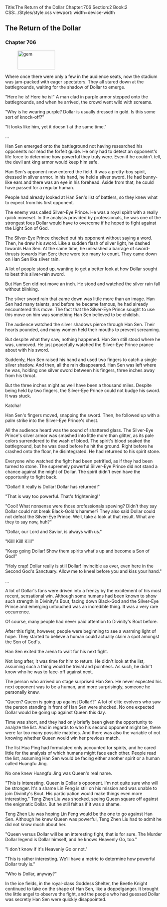 Title:The Return of the Dollar 
Chapter:706 
Section:2 
Book:2 
CSS:../Styles/style.css 
viewport: width=device-width
  
## The Return of the Dollar
### Chapter 706 
<figure>
	<img src="../Images/gem.gif" alt="gem" id="gem" width="120" height="60" />
</figure>
  

  
  Where once there were only a few in the audience seats, now the stadium was jam-packed with eager spectators. They all stared down at the battlegrounds, waiting for the shadow of Dollar to emerge.

"Here he is! Here he is!" A man clad in purple armor stepped onto the battlegrounds, and when he arrived, the crowd went wild with screams.

"Why is he wearing purple? Dollar is usually dressed in gold. Is this some sort of knock-off?"

"It looks like him, yet it doesn't at the same time."

…

Han Sen emerged onto the battleground not having researched his opponents nor read the forfeit guide. He only had to detect an opponent's life force to determine how powerful they truly were. Even if he couldn't tell, the devil ant king armor would keep him safe.

Han Sen's opponent now entered the field. It was a pretty-boy spirit, dressed in silver armor. In his hand, he held a silver sword. He had bunny-like ears and there was an eye in his forehead. Aside from that, he could have passed for a regular human.

People had already looked at Han Sen's list of battlers, so they knew what to expect from his first opponent.

The enemy was called Silver-Eye Prince. He was a royal spirit with a really quick moveset. In the analysis provided by professionals, he was one of the strongest foes Dollar would have to overcome if he hoped to fight against the Light Son of God.

The Silver-Eye Prince checked out his opponent without saying a word. Then, he drew his sword. Like a sudden flash of silver light, he dashed towards Han Sen. At the same time, he unleashed a barrage of sword-thrusts towards Han Sen; there were too many to count. They came down on Han Sen like silver rain.

A lot of people stood up, wanting to get a better look at how Dollar sought to best this silver-rain sword.

But Han Sen did not move an inch. He stood and watched the silver rain fall without blinking.

The silver sword rain that came down was little more than an image. Han Sen had many talents, and before he became famous, he had already encountered this move. The fact that the Silver-Eye Prince sought to use this move on him was something Han Sen believed to be childish.

The audience watched the silver shadows pierce through Han Sen. Their hearts pounded, and many women held their mouths to prevent screaming.

But despite what they saw, nothing happened. Han Sen still stood where he was, unmoved. He just peacefully watched the Silver-Eye Prince prance about with his sword.

Suddenly, Han Sen raised his hand and used two fingers to catch a single silver shadow. And then, all the rain disappeared. Han Sen was left where he was, holding one silver sword between his fingers, three inches away from his throat.

But the three inches might as well have been a thousand miles. Despite being held by two fingers, the Silver-Eye Prince could not budge his sword. It was stuck.

Katcha!

Han Sen's fingers moved, snapping the sword. Then, he followed up with a palm strike into the Silver-Eye Prince's chest.

All the audience heard was the sound of shattered glass. The Silver-Eye Prince's silver armor was smashed into little more than glitter, as its pale colors surrendered to the wash of blood. The spirit's blood soaked the battleground, but he was dead before he hit the ground. Right before he crashed onto the floor, he disintegrated. He had returned to his spirit stone.

Everyone who watched the fight had been petrified, as if they had been turned to stone. The supremely powerful Silver-Eye Prince did not stand a chance against the might of Dollar. The spirit didn't even have the opportunity to fight back.

"Dollar! It really is Dollar! Dollar has returned!"

"That is way too powerful. That's frightening!"

"Cool! What nonsense were those professionals spewing? Didn't they say Dollar could not break Black-Gold's hammer? They also said Dollar could not defeat the Silver-Eye Prince. Well, take a look at that result. What are they to say now, huh?"

"Dollar, our Lord and Savior, is always with us."

"Kill! Kill! Kill!"

"Keep going Dollar! Show them spirits what's up and become a Son of God!"

"Holy crap! Dollar really is still Dollar! Invincible as ever, even here in the Second God's Sanctuary. Allow me to kneel before you and kiss your hand."

…

A lot of Dollar's fans were driven into a frenzy by the excitement of his most recent, sensational win. Although some humans had been known to show such strength in Divinity's Bout, facing down Black-God and the Silver-Eye Prince and emerging untouched was an incredible thing. It was a very rare occurrence.

Of course, many people had never paid attention to Divinity's Bout before.

After this fight, however, people were beginning to see a warming light of hope. They started to believe a human could actually claim a spot amongst the Son of God's.

Han Sen exited the arena to wait for his next fight.

Not long after, it was time for him to return. He didn't look at the list, assuming such a thing would be trivial and pointless. As such, he didn't know who he was to face-off against next.

The person who arrived on stage surprised Han Sen. He never expected his next opponent was to be a human, and more surprisingly, someone he personally knew.

"Queen? Queen is going up against Dollar!?" A lot of elite evolvers who saw the person standing in front of Han Sen were shocked. No one expected Dollar would be going up against Queen this day.

Time was short, and they had only briefly been given the opportunity to analyze the list. And in regards to who his second opponent might be, there were far too many possible matches. And there was also the variable of not knowing whether Queen would win her previous match.

The list Hua Ping had formulated only accounted for spirits, and he cared little for the analysis of which humans might face each other. People read the list, assuming Han Sen would be facing either another spirit or a human called Huangfu Jing.

No one knew Huangfu Jing was Queen's real name.

"This is interesting. Queen is Dollar's opponent. I'm not quite sure who will be stronger. It's a shame Lin Feng is still on his mission and was unable to join Divinity's Bout. His participation would make things even more interesting." Teng Zhen Liu was shocked, seeing Queen square off against the enigmatic Dollar. But he still felt as if it was a shame.

Teng Zhen Liu was hoping Lin Feng would be the one to go against Han Sen. Although he knew Queen was powerful, Teng Zhen Liu had to admit he did not know much about her.

"Queen versus Dollar will be an interesting fight, that is for sure. The Murder Dollar legend is Dollar himself, and he knows Heavenly Go, too."

"I don't know if it's Heavenly Go or not."

"This is rather interesting. We'll have a metric to determine how powerful Dollar truly is."

"Who is Dollar, anyway?"

In the ice fields, in the royal-class Goddess Shelter, the Beetle Knight continued to take on the shape of Han Sen, like a doppelganger. It brought the little angel to observe the fight, and the people who had guessed Dollar was secretly Han Sen were quickly disappointed.
